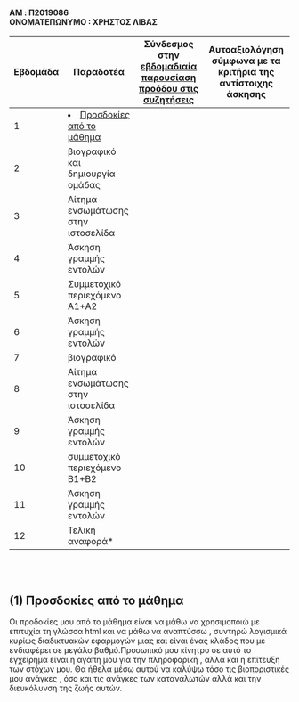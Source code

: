 <h4> AM : Π2019086
<br> ΟΝΟΜΑΤΕΠΩΝΥΜΟ : ΧΡΗΣΤΟΣ ΛΙΒΑΣ <br>

 | Εβδομάδα | Παραδοτέα | Σύνδεσμος στην [εβδομαδιαία παρουσίαση προόδου στις συζητήσεις](https://github.com/courses-ionio/help/discussions/categories/show-and-tell) | Αυτοαξιολόγηση σύμφωνα με τα κριτήρια της αντίστοιχης άσκησης |
| --- | --- | --- | --- |
| 1 | <li><a href="#Προσδοκίες από το μάθημα"><span class="toctext">Προσδοκίες από το μάθημα</span></a> | | |
| 2 | βιογραφικό και δημιουργία ομάδας | | |
| 3 | Αίτημα ενσωμάτωσης στην ιστοσελίδα | | |
| 4 | Άσκηση γραμμής εντολών | | |
| 5 | Συμμετοχικό περιεχόμενο A1+A2 | | |
| 6 | Άσκηση γραμμής εντολών | | |
| 7 | βιογραφικό | | |
| 8 | Αίτημα ενσωμάτωσης στην ιστοσελίδα | | |
| 9 | Άσκηση γραμμής εντολών | | |
| 10 | συμμετοχικό περιεχόμενο B1+B2 | | |
| 11 | Άσκηση γραμμής εντολών | | |
| 12 | Τελική αναφορά* | | |

 
 <br><br>
 <h2><span id="Προσδοκίες από το μάθημα">(1) Προσδοκίες από το μάθημα</span></h2>
 
 Οι προδοκίες μου από το μάθημα είναι να μάθω να χρησιμοποιώ με επιτυχία τη γλώσσα html και να μάθω να αναπτύσσω , συντηρώ λογισμικά κυρίως διαδικτυακών εφαρμογών μιας και είναι ένας κλάδος που με ενδιαφέρει σε μεγάλο βαθμό.Προσωπικό μου κίνητρο σε αυτό το εγχείρημα είναι η αγάπη μου για την πληροφορική , αλλά και η επίτευξη των στόχων μου. Θα ήθελα μέσω αυτού να καλύψω τόσο τις βιοποριστικές μου ανάγκες , όσο και τις ανάγκες των καταναλωτών αλλά και την διευκόλυνση της ζωής αυτών.
 
 
